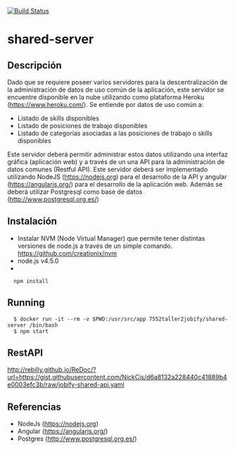 [![Build Status](https://travis-ci.org/7552-taller2-jobify/shared-server.svg?branch=master)](https://travis-ci.org/7552-taller2-jobify/shared-server)

# shared-server

## Descripción
Dado que se requiere poseer varios servidores para la descentralización de la administración de datos de uso común de la aplicación, este servidor se encuentre disponible en la nube utilizando como plataforma Heroku (https://www.heroku.com/).
Se entiende por datos de uso común a:
* Listado de skills disponibles
* Listado de posiciones de trabajo disponibles
* Listado de categorías asociadas a las posiciones de trabajo o skills disponibles


Este servidor deberá permitir administrar estos datos utilizando una interfaz gráfica (aplicación web) y a través de un una API para la administración de datos comunes (Restful API).  Este servidor deberá ser implementado utilizando NodeJS (https://nodejs.org) para el desarrollo de la API y angular (https://angularjs.org/) para el desarrollo de la aplicación web. Además se deberá utilizar Postgresql como base de datos (http://www.postgresql.org.es/)

## Instalación

* Instalar NVM (Node Virtual Manager) que permite tener distintas versiones de node.js a través de un simple comando.
https://github.com/creationix/nvm
* node.js v4.5.0
* 
```
  npm install
```

## Running
```
  $ docker run -it --rm -v $PWD:/usr/src/app 7552taller2jobify/shared-server /bin/bash
  $ npm start
```



## RestAPI

http://rebilly.github.io/ReDoc/?url=https://gist.githubusercontent.com/NickCis/d6a8132a228440c41889b4e0003efc3b/raw/jobify-shared-api.yaml

## Referencias
* NodeJs (https://nodejs.org)
* Angular (https://angularjs.org/)
* Postgres (http://www.postgresql.org.es/)
